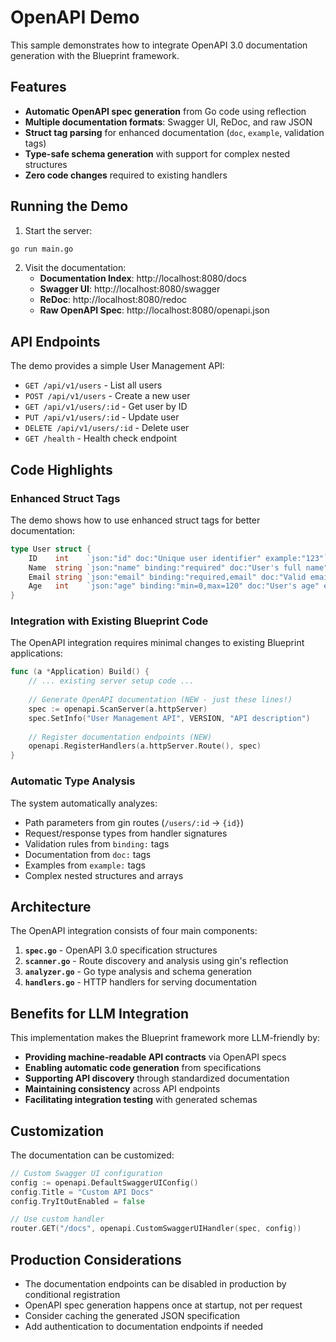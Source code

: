 # OpenAPI Demo

This sample demonstrates how to integrate OpenAPI 3.0 documentation generation with the Blueprint framework.

## Features

- **Automatic OpenAPI spec generation** from Go code using reflection
- **Multiple documentation formats**: Swagger UI, ReDoc, and raw JSON
- **Struct tag parsing** for enhanced documentation (`doc`, `example`, validation tags)
- **Type-safe schema generation** with support for complex nested structures
- **Zero code changes** required to existing handlers

## Running the Demo

1. Start the server:
```bash
go run main.go
```

2. Visit the documentation:
   - **Documentation Index**: http://localhost:8080/docs
   - **Swagger UI**: http://localhost:8080/swagger
   - **ReDoc**: http://localhost:8080/redoc
   - **Raw OpenAPI Spec**: http://localhost:8080/openapi.json

## API Endpoints

The demo provides a simple User Management API:

- `GET /api/v1/users` - List all users
- `POST /api/v1/users` - Create a new user
- `GET /api/v1/users/:id` - Get user by ID
- `PUT /api/v1/users/:id` - Update user
- `DELETE /api/v1/users/:id` - Delete user
- `GET /health` - Health check endpoint

## Code Highlights

### Enhanced Struct Tags

The demo shows how to use enhanced struct tags for better documentation:

```go
type User struct {
    ID    int    `json:"id" doc:"Unique user identifier" example:"123"`
    Name  string `json:"name" binding:"required" doc:"User's full name" example:"John Doe"`
    Email string `json:"email" binding:"required,email" doc:"Valid email address" example:"john@example.com"`
    Age   int    `json:"age" binding:"min=0,max=120" doc:"User's age" example:"30"`
}
```

### Integration with Existing Blueprint Code

The OpenAPI integration requires minimal changes to existing Blueprint applications:

```go
func (a *Application) Build() {
    // ... existing server setup code ...
    
    // Generate OpenAPI documentation (NEW - just these lines!)
    spec := openapi.ScanServer(a.httpServer)
    spec.SetInfo("User Management API", VERSION, "API description")
    
    // Register documentation endpoints (NEW)
    openapi.RegisterHandlers(a.httpServer.Route(), spec)
}
```

### Automatic Type Analysis

The system automatically analyzes:
- Path parameters from gin routes (`/users/:id` → `{id}`)
- Request/response types from handler signatures
- Validation rules from `binding:` tags
- Documentation from `doc:` tags
- Examples from `example:` tags
- Complex nested structures and arrays

## Architecture

The OpenAPI integration consists of four main components:

1. **`spec.go`** - OpenAPI 3.0 specification structures
2. **`scanner.go`** - Route discovery and analysis using gin's reflection
3. **`analyzer.go`** - Go type analysis and schema generation
4. **`handlers.go`** - HTTP handlers for serving documentation

## Benefits for LLM Integration

This implementation makes the Blueprint framework more LLM-friendly by:

- **Providing machine-readable API contracts** via OpenAPI specs
- **Enabling automatic code generation** from specifications
- **Supporting API discovery** through standardized documentation
- **Maintaining consistency** across API endpoints
- **Facilitating integration testing** with generated schemas

## Customization

The documentation can be customized:

```go
// Custom Swagger UI configuration
config := openapi.DefaultSwaggerUIConfig()
config.Title = "Custom API Docs"
config.TryItOutEnabled = false

// Use custom handler
router.GET("/docs", openapi.CustomSwaggerUIHandler(spec, config))
```

## Production Considerations

- The documentation endpoints can be disabled in production by conditional registration
- OpenAPI spec generation happens once at startup, not per request
- Consider caching the generated JSON specification
- Add authentication to documentation endpoints if needed